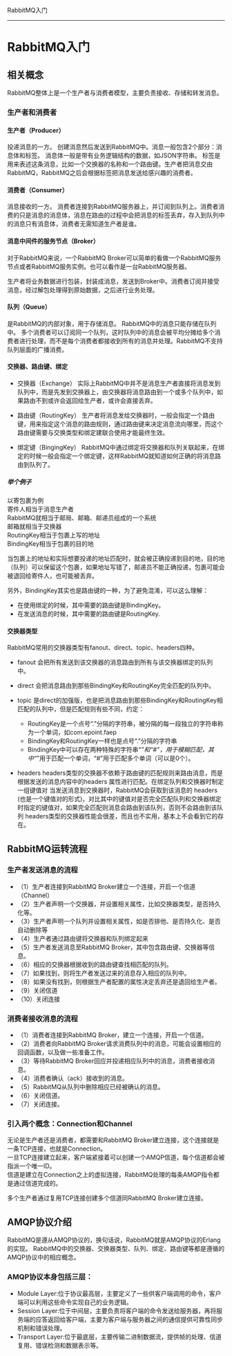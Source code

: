 RabbitMQ入门

------
# RabbitMQ入门
## 相关概念
RabbitMQ整体上是一个生产者与消费者模型，主要负责接收、存储和转发消息。

### 生产者和消费者
#### 生产者（Producer）
投递消息的一方。
创建消息然后发送到RabbitMQ中。消息一般包含2个部分：消息体和标签。
消息体一般是带有业务逻辑结构的数据，如JSON字符串。
标签是用来表述这条消息，比如一个交换器的名称和一个路由键。生产者把消息交由RabbitMQ，RabbitMQ之后会根据标签把消息发送给感兴趣的消费者。

#### 消费者（Consumer）
消息接收的一方。
消费者连接到RabbitMQ服务器上，并订阅到队列上。消费者消费的只是消息的消息体，消息在路由的过程中会把消息的标签丢弃，存入到队列中的消息只有消息体，消费者无需知道生产者是谁。

#### 消息中间件的服务节点（Broker）
对于RabbitMQ来说，一个RabbitMQ Broker可以简单的看做一个RabbitMQ服务节点或者RabbitMQ服务实例。也可以看作是一台RabbitMQ服务器。

生产者将业务数据进行包装，封装成消息，发送到Broker中。消费者订阅并接受消息，经过解包处理得到原始数据，之后进行业务处理。

#### 队列（Queue）
是RabbitMQ的内部对象，用于存储消息。
RabbitMQ中的消息只能存储在队列中。
多个消费者可以订阅同一个队列，这时队列中的消息会被平均分摊给多个消费者进行处理，而不是每个消费者都接收到所有的消息并处理。RabbitMQ不支持队列层面的广播消费。

#### 交换器、路由键、绑定
- 交换器（Exchange）
实际上RabbitMQ中并不是消息生产者直接将消息发到队列中，而是先发到交换器上，由交换器将消息路由到一个或多个队列中，如果路由不到或许会返回给生产者，或许会直接丢弃。

- 路由键（RoutingKey）
生产者将消息发给交换器时，一般会指定一个路由键，用来指定这个消息的路由规则，通过路由键来决定消息流向哪里，而这个路由键需要与交换类型和绑定建联合使用才能最终生效。

- 绑定键（BingingKey）
RabbitMQ中通过绑定将交换器和队列关联起来，在绑定的时候一般会指定一个绑定键，这样RabbitMQ就知道如何正确的将消息路由到队列了。

##### 举个例子
以寄包裹为例  
寄件人相当于消息生产者  
RabbitMQ就相当于邮局、邮箱、邮递员组成的一个系统  
邮箱就相当于交换器  
RoutingKey相当于包裹上写的地址  
BindingKey相当于包裹的目的地  
  
当包裹上的地址和实际想要投递的地址匹配时，就会被正确投递到目的地，目的地（队列）可以保留这个包裹，如果地址写错了，邮递员不能正确投递，包裹可能会被退回给寄件人，也可能被丢弃。  

另外，BindingKey其实也是路由键的一种，为了避免混淆，可以这么理解：  

- 在使用绑定的时候，其中需要的路由键是BindingKey。
- 在发送消息的时候，其中需要的路由键是RoutingKey.
 

#### 交换器类型
RabbitMQ常用的交换器类型有fanout、direct、topic、headers四种。

- fanout
会把所有发送到该交换器的消息路由到所有与该交换器绑定的队列中。

- direct
会把消息路由到那些BindingKey和RoutingKey完全匹配的队列中。

- topic
是direct的加强版，也是把消息路由到那些BindingKey和RoutingKey相匹配的队列中，但是匹配规则有些不同，约定：

  - RoutingKey是一个点号“.”分隔的字符串，被分隔的每一段独立的字符串称为一个单词，如com.epoint.faep
  - BindingKey和RoutingKey一样也是点号“.”分隔的字符串
  - BindingKey中可以存在两种特殊的字符串“*”和“#”，用于模糊匹配，其中“*”用于匹配一个单词，“#”用于匹配多个单词（可以是0个）。

- headers 
headers类型的交换器不依赖于路由键的匹配规则来路由消息，而是根据发送的消息内容中的headers 属性进行匹配。在绑定队列和交换器时制定一组键值对 当发送消息到交换器时，RabbitMQ会获取到该消息的 headers (也是一个键值对的形式)，对比其中的键值对是否完全匹配队列和交换器绑定时指定的键值对，如果完全匹配则消息会路由到该队列，否则不会路由到该队列 headers类型的交换器性能会很差，而且也不实用，基本上不会看到它的存在。

## RabbitMQ运转流程
### 生产者发送消息的流程
- （1）生产者连接到RabbitMQ Broker建立一个连接，开启一个信道（Channel）
- （2）生产者声明一个交换器，并设置相关属性，比如交换器类型，是否持久化等。
- （3）生产者声明一个队列并设置相关属性，如是否排他、是否持久化、是否自动删除等
- （4）生产者通过路由键将交换器和队列绑定起来
- （5）生产者发送消息至RabbitMQ Broker，其中包含路由键、交换器等信息。
- （6）相应的交换器根据收到的路由键查找相匹配的队列。
- （7）如果找到，则将生产者发送过来的消息存入相应的队列中。
- （8）如果没有找到，则根据生产者配置的属性决定丢弃还是退回给生产者。
- （9）关闭信道
- （10）关闭连接

### 消费者接收消息的流程
- （1）消费者连接到RabbitMQ Broker，建立一个连接，开启一个信道。
- （2）消费者向RabbitMQ Broker请求消费队列中的消息，可能会设置相应的回调函数，以及做一些准备工作。
- （3）等待RabbitMQ Broker回应并投递相应队列中的消息，消费者接收消息。
- （4）消费者确认（ack）接收到的消息。
- （5）RabbitMQ从队列中删除相应已经被确认的消息。
- （6）关闭信道。
- （7）关闭连接。

### 引入两个概念：Connection和Channel
无论是生产者还是消费者，都需要和RabbitMQ Broker建立连接，这个连接就是一条TCP连接，也就是Connection。  
一旦TCP连接建立起来，客户端紧接着可以创建一个AMQP信道，每个信道都会被指派一个唯一ID。  
信道是建立在Connection之上的虚拟连接，RabbitMQ处理的每条AMQP指令都是通过信道完成的。  

多个生产者通过复用TCP连接创建多个信道同RabbitMQ Broker建立连接。  

## AMQP协议介绍
RabbitMQ是遵从AMQP协议的，换句话说，RabbitMQ就是AMQP协议的Erlang的实现。
RabbitMQ中的交换器、交换器类型、队列、绑定、路由键等都是遵循的AMQP协议中的相应概念。

### AMQP协议本身包括三层：
- Module Layer:位于协议最高层，主要定义了一些供客户端调用的命令，客户端可以利用这些命令实现自己的业务逻辑。
- Session Layer:位于中间层，主要负责将客户端的命令发送给服务器，再将服务端的应答返回给客户端，主要为客户端与服务器之间的通信提供可靠性同步机制和错误处理。
- Transport Layer:位于最底层，主要传输二进制数据流，提供帧的处理、信道复用、错误检测和数据表示等。
